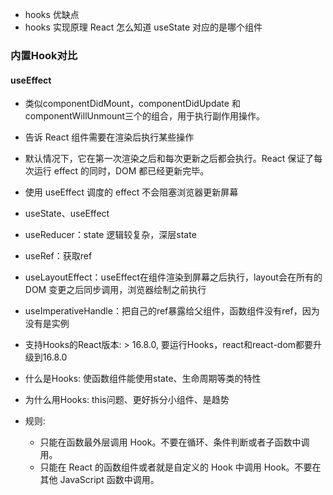   - hooks 优缺点
  - hooks 实现原理
  React 怎么知道 useState 对应的是哪个组件

### 内置Hook对比
#### useEffect
- 类似componentDidMount，componentDidUpdate 和 componentWillUnmount三个的组合，用于执行副作用操作。
- 告诉 React 组件需要在渲染后执行某些操作
- 默认情况下，它在第一次渲染之后和每次更新之后都会执行。React 保证了每次运行 effect 的同时，DOM 都已经更新完毕。
- 使用 useEffect 调度的 effect 不会阻塞浏览器更新屏幕


- useState、useEffect
- useReducer：state 逻辑较复杂，深层state
- useRef：获取ref
- useLayoutEffect：useEffect在组件渲染到屏幕之后执行，layout会在所有的 DOM 变更之后同步调用，浏览器绘制之前执行
- useImperativeHandle：把自己的ref暴露给父组件，函数组件没有ref，因为没有是实例


- 支持Hooks的React版本: > 16.8.0, 要运行Hooks，react和react-dom都要升级到16.8.0
- 什么是Hooks: 使函数组件能使用state、生命周期等类的特性
- 为什么用Hooks: this问题、更好拆分小组件、是趋势
- 规则:
  - 只能在函数最外层调用 Hook。不要在循环、条件判断或者子函数中调用。
  - 只能在 React 的函数组件或者就是自定义的 Hook 中调用 Hook。不要在其他 JavaScript 函数中调用。